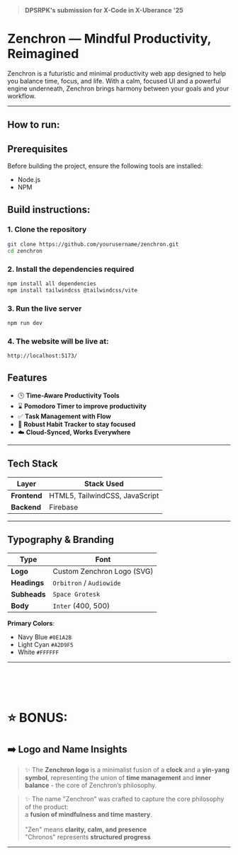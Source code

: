 
> **DPSRPK's submission for X-Code in X-Uberance '25**

# Zenchron — Mindful Productivity, Reimagined

Zenchron is a futuristic and minimal productivity web app designed to help you balance time, focus, and life. With a calm, focused UI and a powerful engine underneath, Zenchron brings harmony between your goals and your workflow.

---
## How to run:
## Prerequisites
Before building the project, ensure the following tools are installed:
- Node.js
- NPM

## Build instructions:
### 1. Clone the repository
```bash
git clone https://github.com/yourusername/zenchron.git
cd zenchron
```
### 2. Install the dependencies required
```bash
npm install all dependencies
npm install tailwindcss @tailwindcss/vite
```

### 3. Run the live server
```bash
npm run dev
```

### 4. The website will be live at:
```bash
http://localhost:5173/
```


##  Features

- 🕒 **Time-Aware Productivity Tools**
- ⌛ **Pomodoro Timer to improve productivity**
- ✅ **Task Management with Flow**
- 📅 **Robust Habit Tracker to stay focused**
- ☁️ **Cloud-Synced, Works Everywhere**

---

##  Tech Stack

| Layer       | Stack Used                        |
|-------------|-----------------------------------|
| **Frontend**| HTML5, TailwindCSS, JavaScript    |
| **Backend** | Firebase |

---

## Typography & Branding

| Type         | Font            |
|--------------|-----------------|
| **Logo**     | Custom Zenchron Logo (SVG) |
| **Headings** | `Orbitron` / `Audiowide`     |
| **Subheads** | `Space Grotesk`              |
| **Body**     | `Inter` (400, 500)           |

**Primary Colors**:
- Navy Blue `#0E1A2B`
- Light Cyan `#A2D9F5`
- White `#FFFFFF` 

---
<br />
<br />
<br />

# ⭐ BONUS:
## ➡️ Logo and Name Insights

> ✨ The **Zenchron logo** is a minimalist fusion of a **clock** and a **yin-yang symbol**, representing the union of **time management** and **inner balance** - the core of Zenchron’s philosophy.

> ✨ The name "Zenchron" was crafted to capture the core philosophy of the product:  
a **fusion of mindfulness and time mastery**. 
<br /> <br /> "Zen" means **clarity, calm, and presence** <br />
"Chronos" represents **structured progress**
---
